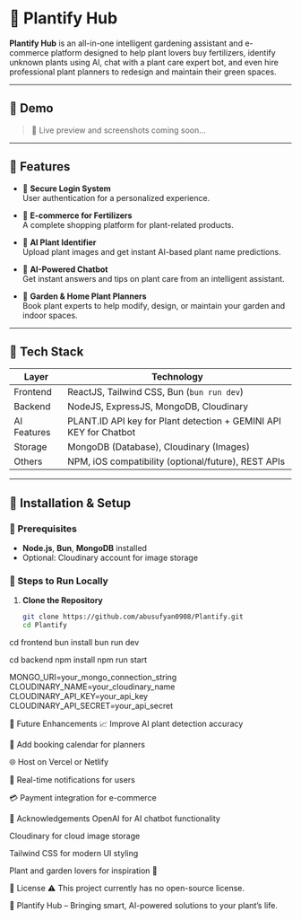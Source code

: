 # 🌿 Plantify Hub

**Plantify Hub** is an all-in-one intelligent gardening assistant and e-commerce platform designed to help plant lovers buy fertilizers, identify unknown plants using AI, chat with a plant care expert bot, and even hire professional plant planners to redesign and maintain their green spaces.

---

## 📸 Demo

> 🚧 Live preview and screenshots coming soon...

---

## 🚀 Features

- 🔐 **Secure Login System**  
  User authentication for a personalized experience.

- 🛒 **E-commerce for Fertilizers**  
  A complete shopping platform for plant-related products.

- 🌱 **AI Plant Identifier**  
  Upload plant images and get instant AI-based plant name predictions.

- 🤖 **AI-Powered Chatbot**  
  Get instant answers and tips on plant care from an intelligent assistant.

- 📆 **Garden & Home Plant Planners**  
  Book plant experts to help modify, design, or maintain your garden and indoor spaces.

---

## 🧠 Tech Stack

| Layer       | Technology                                    |
|-------------|-----------------------------------------------|
| Frontend    | ReactJS, Tailwind CSS, Bun (`bun run dev`)    |
| Backend     | NodeJS, ExpressJS, MongoDB, Cloudinary        |
| AI Features |PLANT.ID API key  for Plant detection + GEMINI API KEY for Chatbot   |
| Storage     | MongoDB (Database), Cloudinary (Images)       |
| Others      | NPM, iOS compatibility (optional/future), REST APIs |

---

## 🧪 Installation & Setup

### 🔧 Prerequisites
- **Node.js**, **Bun**, **MongoDB** installed
- Optional: Cloudinary account for image storage

### 🔨 Steps to Run Locally

1. **Clone the Repository**
   ```bash
   git clone https://github.com/abusufyan0908/Plantify.git
   cd Plantify

cd frontend
bun install
bun run dev

cd backend
npm install
npm run start

MONGO_URI=your_mongo_connection_string
CLOUDINARY_NAME=your_cloudinary_name
CLOUDINARY_API_KEY=your_api_key
CLOUDINARY_API_SECRET=your_api_secret

🧠 Future Enhancements
📈 Improve AI plant detection accuracy

📅 Add booking calendar for planners

🌐 Host on Vercel or Netlify

🔔 Real-time notifications for users

💳 Payment integration for e-commerce

🤝 Acknowledgements
OpenAI for AI chatbot functionality

Cloudinary for cloud image storage

Tailwind CSS for modern UI styling

Plant and garden lovers for inspiration 🌿

📄 License
⚠️ This project currently has no open-source license.


🌱 Plantify Hub – Bringing smart, AI-powered solutions to your plant’s life.



